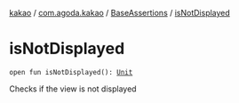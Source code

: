 [kakao](../../index.md) / [com.agoda.kakao](../index.md) / [BaseAssertions](index.md) / [isNotDisplayed](.)

# isNotDisplayed

`open fun isNotDisplayed(): `[`Unit`](https://kotlinlang.org/api/latest/jvm/stdlib/kotlin/-unit/index.html)

Checks if the view is not displayed

